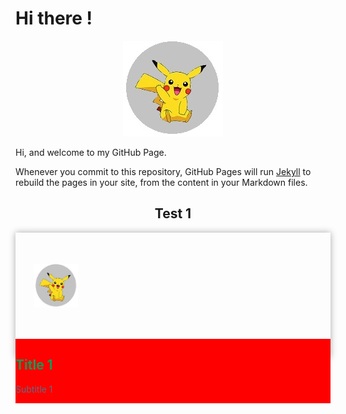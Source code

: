 # Hi there !

<p align="center">
  <img src="https://raw.githubusercontent.com/jamiejonna28/jamiejonna28.github.io/main/hi.jpg" />
</p>

Hi, and welcome to my GitHub Page.

Whenever you commit to this repository, GitHub Pages will run [Jekyll](https://jekyllrb.com/) to rebuild the pages in your site, from the content in your Markdown files.

<center><h2>Test 1</h2></center>
<div class = "test">
  <img src = "https://raw.githubusercontent.com/jamiejonna28/jamiejonna28.github.io/main/hi.jpg" class = "pic"></img> 
  <div class = "textdiv">
    <h2 class = "title"> Title 1</h2>
    <p class = "subtitle"> Subtitle 1 </p>
  </div>
</div>

<style>
  .test
  {
    width: 100%;
    height: 200px;
    box-shadow: 0px 0px 10px #A9A9A9;
    float: right;
  }
  .pic
  {
    width: 70px;
    height: 70px;
    background-color: blue;
    float: left;
    margin-right: 50px;
    margin-top: 50px;
    margin-left: 30px;
  }
  .textdiv
  {
    margin-top: 50px;
    background-color: red;
    float: right;
    width: 100%;
  }
  .title
  {
    color: #159957;
  }
  .subtitle
  {
    color: #606c83;
  }
</style>
